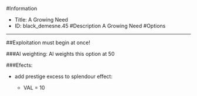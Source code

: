 #Information
 - Title: A Growing Need
 - ID: black_demesne.45
#Description
A Growing Need
#Options

___
##Exploitation must begin at once!

###AI weighting:
AI weights this option at 50


###Efects:<ul><li>add prestige excess to splendour effect:</li><ul><li>VAL = 10</li></ul></ul>
